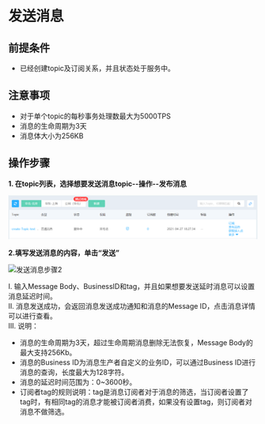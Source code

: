 # 发送消息

## 前提条件
- 已经创建topic及订阅关系，并且状态处于服务中。

## 注意事项
- 对于单个topic的每秒事务处理数最大为5000TPS
- 消息的生命周期为3天
- 消息体大小为256KB

## 操作步骤
**1. 在topic列表，选择想要发送消息topic--操作--发布消息**

![发送消息步骤1](../../../../../image/Internet-Middleware/Message-Queue/topiclist.PNG)

**2.填写发送消息的内容，单击“发送”**

![发送消息步骤2](../../../../../image/Internet-Middleware/Message-Queue/发送消息-02.png)  


I. 输入Message Body、BusinessID和tag，并且如果想要发送延时消息可以设置消息延迟时间。  
II. 消息发送成功，会返回消息发送成功通知和消息的Message ID，点击消息详情可以进行查看。  
III. 说明：  

- 消息的生命周期为3天，超过生命周期消息删除无法恢复，Message Body的最大支持256Kb。
- 消息的Business ID为消息生产者自定义的业务ID，可以通过Business ID进行消息的查询，长度最大为128字符。
- 消息的延迟时间范围为：0~3600秒。
- 订阅者tag的规则说明：tag是消息订阅者对于消息的筛选，当订阅者设置了tag时，有相同tag的消息才能被订阅者消费，如果没有设置tag，则订阅者对消息不做筛选。
